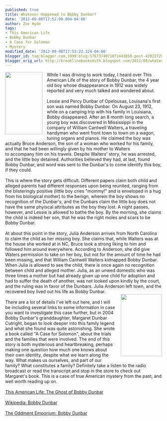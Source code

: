 ```yaml
---
published: true
title: Whatever Happened to Bobby Dunbar?
date: '2012-09-08T17:52:00.004-04:00'
author: Zoe Hyde
tags:
- This American Life
- Bobby Dunbar
- A Case for Solomon
- Mystery
modified_date: '2012-09-08T17:53:22.324-04:00'
blogger_id: tag:blogger.com,1999:blog-5767374071871443859.post-4282272880440090748
blogger_orig_url: http://brooklinebooksmith.blogspot.com/2012/09/whatever-happened-to-bobby-dunbar.html
---
```


<div class="separator" style="clear: both; text-align: center;"><a href="http://www.acaseforsolomon.com/wp-content/uploads/2012/06/SOLOMON-PHOTO-151-180x300.jpg" imageanchor="1" style="clear: left; float: left; margin-bottom: 1em; margin-right: 1em;"><img border="0" height="200" src="http://www.acaseforsolomon.com/wp-content/uploads/2012/06/SOLOMON-PHOTO-151-180x300.jpg" width="120" /></a></div>While I was driving to work today, I heard over This American Life of the story of Bobby Dunbar, the 4 year old boy whose&nbsp;disappearance&nbsp;in 1912 was widely reported and very much talked and wondered about.<br /><br />Lessie and Percy Dunbar of Opelousas, Louisana's first son was named Bobby Dunbar. On August 23, 1912, while on a camping trip with his family in Louisiana, Bobby&nbsp;disappeared.&nbsp;After an 8 month long search, a young boy was discovered in Mississippi in the company of William Cantwell Walters, a traveling handyman who went front town to town on a wagon, tuning organs and pianos. He claimed the boy was actually Bruce Anderson, the son of a woman who worked for his family, and that he had been willingly given by his mother to Walters to&nbsp;accompany&nbsp;him on his travels. Despite Walters' story, he was arrested, and the little boy detained. Authorities believed they had, at last, found Bobby Dunbar, and word was sent to the Dunbar's to come identify this boy, if they could.<br /><br />This is where the story gets difficult. Different papers claim both child and alleged parents had different responses upon being reunited, ranging from the blisteringly positive (little boy cries "mommy!" and is enveloped in a hug from his biological mother) to the benign, wherein the boy shows no recognition of the Dunbar's, and the Dunbars claim the little boy does not have the same phyiscal attributes as the boy they lost. A night passes, however, and Lessie is allowed to bathe the boy. By the morning, she claims the child is indeed her son, that he was the right moles and scars to be Bobby Dunbar.<br /><br />At about this point in the story, Julia Anderson arrives from North Carolina to claim the child as her missing boy. She claims that, while Walters was at the house she worked at in NC, Bruce took a strong liking to him and followed him around everywhere. According to Anderson, she did give Waters permission to take on her boy, but not for the amount of time he had been missing, and that William Cantwell Walters kidnapped Bobby Dunbar. When Julia is allowed to see the child, there is once again no recognition between child and alleged mother. Julia, as an unwed domestic who was three times a mother but had already given up one child for adoption and had to suffer the death of another, was not looked upon kindly by the court, and the ruling was in favor of the Dunbars. Julia Anderson left town, and the recovered boy lived out his life as Bobby Dunbar.<br /><a href="http://photo.goodreads.com/books/1340120261l/12116010.jpg" imageanchor="1" style="clear: right; float: right; margin-bottom: 1em; margin-left: 1em;"><img border="0" height="200" src="http://photo.goodreads.com/books/1340120261l/12116010.jpg" width="132" /></a><br />There are a lot of details I've left out here, and I will be including several links to some information in case you want to investigate this case further, but in 2004 Bobby Dunbar's granddaughter, Margaret Dunbar Cutright, began to look deeper into this family legend and what she found was quite astonishing. She wrote a book called "A Case for Solomon", about the trials and the families that were involved. The end of this story is both mysterious and heartbreaking, perhaps making one question how much one knows about their own identity, despite what we learn along the way. What makes us ourselves, and part of our family? What constitutes a family? Definitely take a listen to the radio broadcast or read the&nbsp;transcript&nbsp;and stop in the store to check out Margaret's book. This is a case of true American mystery from the past, and well worth reading up on.<br /><br /><a href="http://www.thisamericanlife.org/radio-archives/episode/352/the-ghost-of-bobby-dunbar" target="_blank">This American Life: The Ghost of Bobby Dunbar</a><br /><br /><a href="http://en.wikipedia.org/wiki/Bobby_Dunbar" target="_blank">Wikipedia: Bobby Dunbar</a><br /><br /><a href="http://theoddmentemporium.tumblr.com/post/30343305078/the-boy-raised-as-bobby-dunbar-bobby-dunbar-was-a" target="_blank">The Oddment Emporium: Bobby Dunbar</a><br /><br /><br /><br />